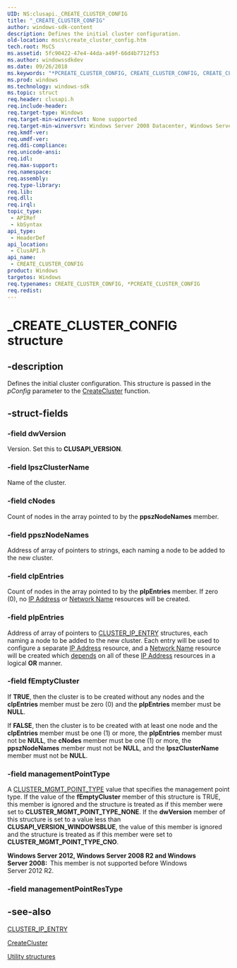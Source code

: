```yaml
---
UID: NS:clusapi._CREATE_CLUSTER_CONFIG
title: "_CREATE_CLUSTER_CONFIG"
author: windows-sdk-content
description: Defines the initial cluster configuration.
old-location: mscs\create_cluster_config.htm
tech.root: MsCS
ms.assetid: 5fc90422-47e4-44da-a49f-66d4b7712f53
ms.author: windowssdkdev
ms.date: 09/26/2018
ms.keywords: "*PCREATE_CLUSTER_CONFIG, CREATE_CLUSTER_CONFIG, CREATE_CLUSTER_CONFIG structure [Failover Cluster], PCREATE_CLUSTER_CONFIG, PCREATE_CLUSTER_CONFIG structure pointer [Failover Cluster], _CREATE_CLUSTER_CONFIG, clusapi/CREATE_CLUSTER_CONFIG, clusapi/PCREATE_CLUSTER_CONFIG, mscs.create_cluster_config"
ms.prod: windows
ms.technology: windows-sdk
ms.topic: struct
req.header: clusapi.h
req.include-header: 
req.target-type: Windows
req.target-min-winverclnt: None supported
req.target-min-winversvr: Windows Server 2008 Datacenter, Windows Server 2008 Enterprise
req.kmdf-ver: 
req.umdf-ver: 
req.ddi-compliance: 
req.unicode-ansi: 
req.idl: 
req.max-support: 
req.namespace: 
req.assembly: 
req.type-library: 
req.lib: 
req.dll: 
req.irql: 
topic_type:
 - APIRef
 - kbSyntax
api_type:
 - HeaderDef
api_location:
 - ClusAPI.h
api_name:
 - CREATE_CLUSTER_CONFIG
product: Windows
targetos: Windows
req.typenames: CREATE_CLUSTER_CONFIG, *PCREATE_CLUSTER_CONFIG
req.redist: 
---
```


# _CREATE_CLUSTER_CONFIG structure


## -description


Defines the initial cluster configuration. This structure is passed in the 
    <i>pConfig</i> parameter to the 
    <a href="https://msdn.microsoft.com/672a1573-63e5-4321-a049-25bdafc1b5e0">CreateCluster</a> function.


## -struct-fields




### -field dwVersion

Version. Set this to <b>CLUSAPI_VERSION</b>.


### -field lpszClusterName

Name of the cluster.


### -field cNodes

Count of nodes in the array pointed to by the <b>ppszNodeNames</b> member.


### -field ppszNodeNames

Address of array of pointers to strings, each naming a node to be added to the new cluster.


### -field cIpEntries

Count of nodes in the array pointed to by the <b>pIpEntries</b> member. If zero (0), no 
       <a href="https://msdn.microsoft.com/en-us/library/Aa370484(v=VS.85).aspx">IP Address</a> or 
       <a href="https://msdn.microsoft.com/en-us/library/Aa371733(v=VS.85).aspx">Network Name</a> resources will be created.


### -field pIpEntries

Address of array of pointers to <a href="https://msdn.microsoft.com/en-us/library/Bb309151(v=VS.85).aspx">CLUSTER_IP_ENTRY</a> 
       structures, each naming a node to be added to the new cluster. Each entry will be used to configure a separate 
       <a href="https://msdn.microsoft.com/en-us/library/Aa370484(v=VS.85).aspx">IP Address</a> resource, and a 
       <a href="https://msdn.microsoft.com/en-us/library/Aa371733(v=VS.85).aspx">Network Name</a> resource will be created which 
       <a href="https://msdn.microsoft.com/en-us/library/Aa372236(v=VS.85).aspx">depends</a> on all of these 
       <a href="https://msdn.microsoft.com/en-us/library/Aa370484(v=VS.85).aspx">IP Address</a> resources in a logical 
       <b>OR</b> manner.


### -field fEmptyCluster

If <b>TRUE</b>, then the cluster is to be created without any nodes and the 
       <b>cIpEntries</b> member must be zero (0) and the <b>pIpEntries</b> 
       member must be <b>NULL</b>.

If <b>FALSE</b>, then the cluster is to be created with at least one node and the 
       <b>cIpEntries</b> member must be one (1) or more, the 
       <b>pIpEntries</b> member must not be <b>NULL</b>, the 
       <b>cNodes</b> member must be one (1) or more, the <b>ppszNodeNames</b> 
       member must not be <b>NULL</b>, and the <b>lpszClusterName</b> member 
       must not be <b>NULL</b>.


### -field managementPointType

A <a href="https://msdn.microsoft.com/en-us/library/Dn441155(v=VS.85).aspx">CLUSTER_MGMT_POINT_TYPE</a> value that specifies the management point type. If the value of the <b>fEmptyCluster</b> member of this structure is TRUE, this member is ignored and the structure is treated as if this member were set to <b>CLUSTER_MGMT_POINT_TYPE_NONE</b>. If the <b>dwVersion</b> member of this structure is set to a value less than <b>CLUSAPI_VERSION_WINDOWSBLUE</b>, the value of this member is ignored and the structure is treated as if this member were set to <b>CLUSTER_MGMT_POINT_TYPE_CNO</b>.

<b>Windows Server 2012, Windows Server 2008 R2 and Windows Server 2008:  </b>This member is not supported before Windows Server 2012 R2.


### -field managementPointResType

 




## -see-also




<a href="https://msdn.microsoft.com/en-us/library/Bb309151(v=VS.85).aspx">CLUSTER_IP_ENTRY</a>



<a href="https://msdn.microsoft.com/672a1573-63e5-4321-a049-25bdafc1b5e0">CreateCluster</a>



<a href="https://msdn.microsoft.com/en-us/library/Aa373109(v=VS.85).aspx">Utility structures</a>
 

 

